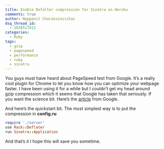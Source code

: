 ```yaml
---
title: Enable Defalter compression for Sinatra on Heroku
comments: true
author: Noppanit Charassinvichai
dsq_thread_id:
  - 1026517811
categories:
  - Ruby
tags:
  - gzip
  - pagespeed
  - performance
  - ruby
  - sinatra
---
```

You guys must have heard about PageSpeed test from Google. It&#8217;s a really cool plugin for Chrome to let you know how you can optimize your webpage faster. I have been using it for a while but I couldn&#8217;t get my head around gzip compression which it seems that Google has taken that seriously. If you want the science bit. Here&#8217;s the [article][1] from Google.

And here&#8217;s the quickstart bit. The most simplest way is to put the compression in **config.ru**

``` ruby
require './server'
use Rack::Deflater
run Sinatra::Application
```

And that&#8217;s it I hope this will save you sometime.

 [1]: https://developers.google.com/speed/articles/gzip "gzip"

